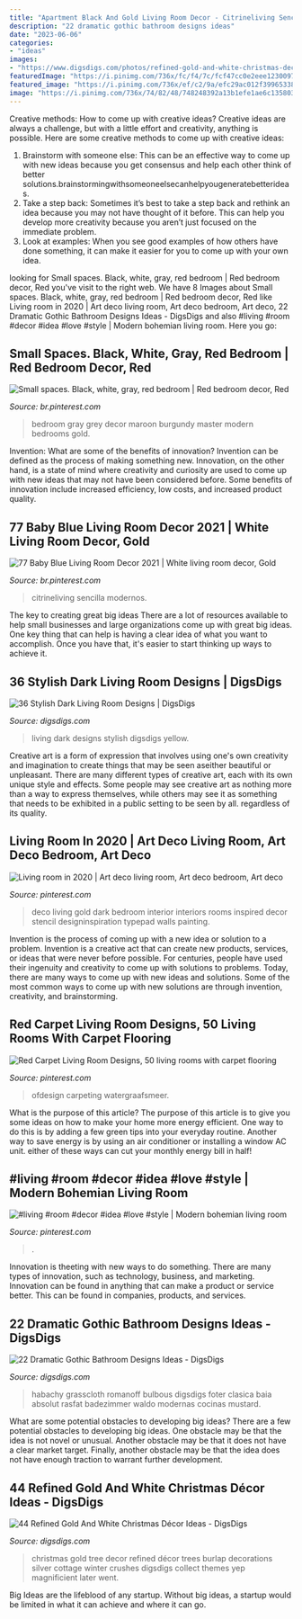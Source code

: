 ```yaml
---
title: "Apartment Black And Gold Living Room Decor - Citrineliving Sencilla Modernos"
description: "22 dramatic gothic bathroom designs ideas"
date: "2023-06-06"
categories:
- "ideas"
images:
- "https://www.digsdigs.com/photos/refined-gold-and-white-christmas-decor-ideas-21.jpg"
featuredImage: "https://i.pinimg.com/736x/fc/f4/7c/fcf47cc0e2eee12300977de49c15b5b1--gray-red-bedroom-red-bedrooms.jpg"
featured_image: "https://i.pinimg.com/736x/ef/c2/9a/efc29ac012f3996533864992271bd3fd.jpg"
image: "https://i.pinimg.com/736x/74/82/48/748248392a13b1efe1ae6c135803bd3e--art-deco-room-art-deco-decor.jpg"
---
```



Creative methods: How to come up with creative ideas?
Creative ideas are always a challenge, but with a little effort and creativity, anything is possible. Here are some creative methods to come up with creative ideas:
1. Brainstorm with someone else: This can be an effective way to come up with new ideas because you get consensus and help each other think of better solutions.brainstormingwithsomeoneelsecanhelpyougeneratebetterideas.
2. Take a step back: Sometimes it’s best to take a step back and rethink an idea because you may not have thought of it before. This can help you develop more creativity because you aren’t just focused on the immediate problem.
3. Look at examples: When you see good examples of how others have done something, it can make it easier for you to come up with your own idea.

	

		
looking for Small spaces. Black, white, gray, red bedroom | Red bedroom decor, Red you've visit to the right web. We have 8 Images about Small spaces. Black, white, gray, red bedroom | Red bedroom decor, Red like Living room in 2020 | Art deco living room, Art deco bedroom, Art deco, 22 Dramatic Gothic Bathroom Designs Ideas - DigsDigs and also #living #room #decor #idea #love #style | Modern bohemian living room. Here you go:
		
    
## Small Spaces. Black, White, Gray, Red Bedroom | Red Bedroom Decor, Red

<img loading=lazy src="https://i.pinimg.com/736x/fc/f4/7c/fcf47cc0e2eee12300977de49c15b5b1--gray-red-bedroom-red-bedrooms.jpg" onerror="this.onerror=null;this.src='https://tse3.mm.bing.net/th?id=OIP.moMR7HDvUxO4zcuqpsugFgHaJ3&amp;pid=15.1';" alt="Small spaces. Black, white, gray, red bedroom | Red bedroom decor, Red">

_Source: br.pinterest.com_

>bedroom gray grey decor maroon burgundy master modern bedrooms gold. 

	

Invention: What are some of the benefits of innovation?
Invention can be defined as the process of making something new. Innovation, on the other hand, is a state of mind where creativity and curiosity are used to come up with new ideas that may not have been considered before. Some benefits of innovation include increased efficiency, low costs, and increased product quality.

    
## 77 Baby Blue Living Room Decor 2021 | White Living Room Decor, Gold

<img loading=lazy src="https://i.pinimg.com/736x/57/3e/93/573e93aea8df20f9f156b6bc484de767.jpg" onerror="this.onerror=null;this.src='https://tse4.mm.bing.net/th?id=OIP.QjTLUoBIVuJIj_hbh6wrQQHaLG&amp;pid=15.1';" alt="77 Baby Blue Living Room Decor 2021 | White living room decor, Gold">

_Source: br.pinterest.com_

>citrineliving sencilla modernos. 

	

The key to creating great big ideas
There are a lot of resources available to help small businesses and large organizations come up with great big ideas. One key thing that can help is having a clear idea of what you want to accomplish. Once you have that, it's easier to start thinking up ways to achieve it.

    
## 36 Stylish Dark Living Room Designs | DigsDigs

<img loading=lazy src="http://www.digsdigs.com/photos/stylish-dark-living-room-designs-12.jpg" onerror="this.onerror=null;this.src='https://tse2.mm.bing.net/th?id=OIP.MiI1oh8Jom82Ng3ztXKRQQHaE7&amp;pid=15.1';" alt="36 Stylish Dark Living Room Designs | DigsDigs">

_Source: digsdigs.com_

>living dark designs stylish digsdigs yellow. 

	

Creative art is a form of expression that involves using one's own creativity and imagination to create things that may be seen aseither beautiful or unpleasant. There are many different types of creative art, each with its own unique style and effects. Some people may see creative art as nothing more than a way to express themselves, while others may see it as something that needs to be exhibited in a public setting to be seen by all. regardless of its quality.

    
## Living Room In 2020 | Art Deco Living Room, Art Deco Bedroom, Art Deco

<img loading=lazy src="https://i.pinimg.com/736x/74/82/48/748248392a13b1efe1ae6c135803bd3e--art-deco-room-art-deco-decor.jpg" onerror="this.onerror=null;this.src='https://tse1.mm.bing.net/th?id=OIP.kuxE1UbObPQUYHMgVdMsAAHaLH&amp;pid=15.1';" alt="Living room in 2020 | Art deco living room, Art deco bedroom, Art deco">

_Source: pinterest.com_

>deco living gold dark bedroom interior interiors rooms inspired decor stencil designinspiration typepad walls painting. 

	

Invention is the process of coming up with a new idea or solution to a problem. Invention is a creative act that can create new products, services, or ideas that were never before possible. For centuries, people have used their ingenuity and creativity to come up with solutions to problems. Today, there are many ways to come up with new ideas and solutions. Some of the most common ways to come up with new solutions are through invention, creativity, and brainstorming.

    
## Red Carpet Living Room Designs, 50 Living Rooms With Carpet Flooring

<img loading=lazy src="https://i.pinimg.com/736x/ef/c2/9a/efc29ac012f3996533864992271bd3fd.jpg" onerror="this.onerror=null;this.src='https://tse1.mm.bing.net/th?id=OIP.nYXIR6DMX9PtHHV4dRpTEAHaLH&amp;pid=15.1';" alt="Red Carpet Living Room Designs, 50 living rooms with carpet flooring">

_Source: pinterest.com_

>ofdesign carpeting watergraafsmeer. 

	

What is the purpose of this article?
The purpose of this article is to give you some ideas on how to make your home more energy efficient. One way to do this is by adding a few green tips into your everyday routine. Another way to save energy is by using an air conditioner or installing a window AC unit. either of these ways can cut your monthly energy bill in half!

    
## #living #room #decor #idea #love #style | Modern Bohemian Living Room

<img loading=lazy src="https://i.pinimg.com/736x/48/f5/c1/48f5c1922d94745c5e0dfdd514d772e1.jpg" onerror="this.onerror=null;this.src='https://tse4.mm.bing.net/th?id=OIP.XLP737uwMgv8vlQoFpEPegHaLH&amp;pid=15.1';" alt="#living #room #decor #idea #love #style | Modern bohemian living room">

_Source: pinterest.com_

>. 

	

Innovation is theeting with new ways to do something. There are many types of innovation, such as technology, business, and marketing. Innovation can be found in anything that can make a product or service better. This can be found in companies, products, and services.

    
## 22 Dramatic Gothic Bathroom Designs Ideas - DigsDigs

<img loading=lazy src="https://www.digsdigs.com/photos/dramatic-gothic-bathroom-design-ideas-23.jpg" onerror="this.onerror=null;this.src='https://tse1.mm.bing.net/th?id=OIP.XLKjY9Gu7ccm544DqGdFbgHaJ4&amp;pid=15.1';" alt="22 Dramatic Gothic Bathroom Designs Ideas - DigsDigs">

_Source: digsdigs.com_

>habachy grasscloth romanoff bulbous digsdigs foter clasica baia absolut rasfat badezimmer waldo modernas cocinas mustard. 

	

What are some potential obstacles to developing big ideas?
There are a few potential obstacles to developing big ideas. One obstacle may be that the idea is not novel or unusual. Another obstacle may be that it does not have a clear market target. Finally, another obstacle may be that the idea does not have enough traction to warrant further development.

    
## 44 Refined Gold And White Christmas Décor Ideas - DigsDigs

<img loading=lazy src="https://www.digsdigs.com/photos/refined-gold-and-white-christmas-decor-ideas-21.jpg" onerror="this.onerror=null;this.src='https://tse3.mm.bing.net/th?id=OIP.lcsiGu3vKHLlKaa_XyNVPAAAAA&amp;pid=15.1';" alt="44 Refined Gold And White Christmas Décor Ideas - DigsDigs">

_Source: digsdigs.com_

>christmas gold tree decor refined décor trees burlap decorations silver cottage winter crushes digsdigs collect themes yep magnificient later went. 

	

Big Ideas are the lifeblood of any startup. Without big ideas, a startup would be limited in what it can achieve and where it can go.

